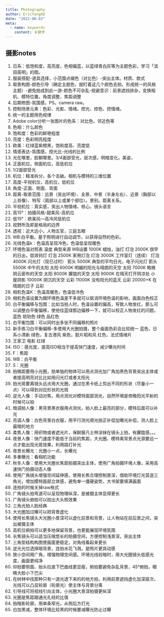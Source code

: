 ```yaml
---
title: Photography
author: EricYangXD
date: "2022-08-03"
meta:
  - name: keywords
    content: 关键字
---
```



## 摄影notes



1. 日系：低饱和度，高亮度，色相偏蓝，以蓝绿青白灰等为主题色彩，学习「滨田英明」的图。
2. 服装搭配-道具选择，小范围点缀色（对比色）-突出主体。材质、款式
3. 取景构图-颜色引导（确定主题色，就盯着这几个颜色去拍，形成统一的风格主题）-避免拍成到此一游-颜色不可杂乱-规避意识：前景遮挡排杂，变换相机、模特位置，角度调整，焦距调整
4. 后期修图-氛围感，PS。camera raw。
5. 控制场景元素：色彩、光影、情绪。控光、控色、控情绪。
6. 统一的主题用色规律
7. Adobe color分析一张图片的色系：对比色，邻近色等
8. 色相：什么颜色
9. 饱和度：色彩的鲜艳程度
10. 亮度：色彩明亮程度
11. 欧美：红绿蓝紫橙黑，饱和度高、亮度低
12. 情感表达-氛围感，控光比-光线的比例
13. 光在哪里，脸朝哪里。3/4面部受光，层次感，明暗变化，美姿，
14. 正面机位，侧面机位，高低机位
15. 1/2面部受光
16. 机位：精准拆分，各个击破。相机与模特的三维位置
17. 高度-平视机位，高机位，低机位
18. 角度-正面、侧面、背面
19. 距离-取景范围：远景（突出环境）、全景、中景（半身左右）、近景（胸部以上肖像）、特写（肩部以上或某个部位）。景别。距离关系。
20. 平视机位：真实感，突出人物情绪、核心。镜头语言
21. 高15°：拍摄风格-甜美风-高机位
22. 低15°：欧美风—高冷风低机位
23. 视野所及即是格局的边界
24. 透视：近大远小，人物五官，三庭五眼
25. WB:白平衡。基于照明进行自动调节，以获得自然的色彩。
26. 光线色温k：色温高呈现冷色，色温低呈现暖色
27. 环境色温对照表
温度	典型来源	WB设置
1000K	蜡烛，油灯	灯泡
2000K	很早的日出，低效钨灯	灯泡
2500K	家用灯泡	灯泡
3000K	工作室灯（连续）	灯泡
4000K	闪光灯（现已过时）	箭头
5000K	典型的平均日光，电子闪光灯	箭头
5500K	中午的太阳	太阳
6000K	明媚的阳光与晴朗的天空	太阳
7000K	略微阴云密布的天空	太阳
8000K	朦胧的天空	太阳
9000K	在晴天打开阴凉处	小屋阴影
10000K	阴沉的天空	云彩
11000K	没有阳光的蓝天	云彩
20000+K	在晴朗的日子	云彩
28. 相机色温K：色温高暖色，色温低冷色
29. 相机色温设置为跟环境色温差不多就可以抵消环境色温的影响，画面白色校正
30.  白平衡偏移与包围：比如当拍人时，色温设置的偏高，导致人物发红，那么可以调整白平衡偏移，使他往蓝绿那边偏移一下，就可以校正人物发红的问题。
蓝色	琥珀色
绿色	品红色
31. 白平衡包围：可以同时出多张不同偏移的照片
32. 新手练习白平衡偏移-多使用大光圈拍摄，整个画面色彩会比较统一
蓝色，日系小清新	绿色，复古港风
紫色，胶片昭和风	红色，法式情绪片
33. 王家卫 电影 红绿
34. ISO：感光度，提高ISO相当于提高快门速度，减少曝光时间
35. F：焦距
36. WB：白平衡
37. S：光圈
38. 拍微距要用小光圈，拍单独的物体可以用点测光加广角加黑色背景突出主体或者提高明亮对比比如用闪光灯或者太阳光
39. 拍光斑要离镜头远点用大光圈，通过在黑卡纸上剪出不同的形状（尽量小一点）可以得到对应形状的光斑
40. 逆光人像：手动对焦，用点测光对模特面部测光，自然环境是傍晚阳光平射的时候可以拍
41. 暗调拍人像：黑背景黑衣服用点测光，拍人脸上最亮的部分，模特后面可以补光
42. 亮调人像：白色背景白衣服，用平行测光顺光拍正补偿加曝光补偿，测人脸上最暗的地方
43. 柔焦人像：用织物或者遮光片，保鲜膜凡士林涂抹在镜头上拍，有朦胧感。。。
44. 夜景人像：快门速度不能低于当前的焦距，大光圈、模特离背景点光源要远一点才能出现光斑效果，利用路灯补光
45. 夜景长曝光：光圈小一点，长曝光
46. 多重曝光：看相机功能
47. 秋冬人像：使用大光圈长焦距拍摄突出主体，使用广角拍摄环境人像，采用高速快门拍摄动态人像
48. 使用广角镜头增强空间延伸感，使用长焦合理控制景深，借助环境灯光营造三角光，增加模特面部立体感，避免单一僵硬姿势，大书架要填满画面
49. 连拍的时候关掉raw格式
50. 广角镜头拍弯道可以呈现物理纵深，是被摄主体显得更长
51. 广角镜头俯拍可以拍出大头照效果
52. 三角光拍人脸经典
53. 大光圈加过曝可以把背景虚化
54. 使用长焦镜头大光圈小景深可以虚化前景和背景，让人物站在前后景之间，突出被摄主体
55. 高机位俯拍可以更多地保留背景，也更能展现环境氛围
56. 长焦镜头可以适当压缩悠长的拍摄空间，方便控制浅景深，突出主体
57. 三角型结构构图使画面更稳定，对角线看起来更长
58. 逆光光位选择暗背景，连拍水花飞溅，是照片更具动感
59. 狭小空间用广角，增强物理空间感。环境光线较暗时，用大光圈镜头低感光度，画面更纯净
60. 仰拍要侧面、抬头拉直下巴曲线更显瘦，俯拍要避免杂乱背景，45°俯拍，眼睛大脸小下巴尖
61. 在树林中找那种只有一道光透下来的的地方拍，利用前景遮挡虚化加深层次，光线可以凸显轮廓（轮廓光）使主体与背景分离
62. 引导线可将视线引向主体，小光圈大景深拍摄更纵深
63. 光圈是焦距跟通光孔经的比值
64. 拍暗影轮廓，用单条窄光，从侧后方打光
65. 白加黑减，整体环境比较黑的时候要减曝光防止过曝